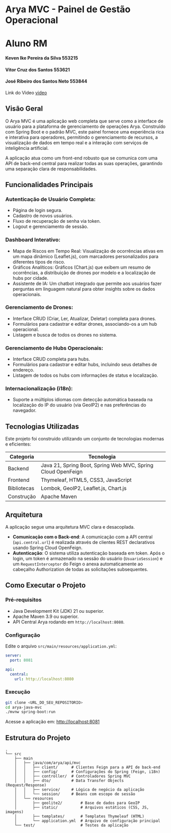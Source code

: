 # Arya MVC - Painel de Gestão Operacional

# Aluno	RM

#### Keven Ike Pereira da Silva	553215

#### Vitor Cruz dos Santos  553621

#### José Ribeiro dos Santos Neto 553844


Link do Video [video](https://youtu.be/8YhITEJctlA)

## Visão Geral
O Arya MVC é uma aplicação web completa que serve como a interface de usuário para a plataforma de gerenciamento de operações Arya. Construído com Spring Boot e o padrão MVC, este painel fornece uma experiência rica e interativa para operadores, permitindo o gerenciamento de recursos, a visualização de dados em tempo real e a interação com serviços de inteligência artificial.

A aplicação atua como um front-end robusto que se comunica com uma API de back-end central para realizar todas as suas operações, garantindo uma separação clara de responsabilidades.

## Funcionalidades Principais

### Autenticação de Usuário Completa:
- Página de login segura.
- Cadastro de novos usuários.
- Fluxo de recuperação de senha via token.
- Logout e gerenciamento de sessão.

### Dashboard Interativo:
- Mapa de Riscos em Tempo Real: Visualização de ocorrências ativas em um mapa dinâmico (Leaflet.js), com marcadores personalizados para diferentes tipos de risco.
- Gráficos Analíticos: Gráficos (Chart.js) que exibem um resumo de ocorrências, a distribuição de drones por modelo e a localização de hubs por cidade.
- Assistente de IA: Um chatbot integrado que permite aos usuários fazer perguntas em linguagem natural para obter insights sobre os dados operacionais.

### Gerenciamento de Drones:
- Interface CRUD (Criar, Ler, Atualizar, Deletar) completa para drones.
- Formulários para cadastrar e editar drones, associando-os a um hub operacional.
- Listagem e busca de todos os drones no sistema.

### Gerenciamento de Hubs Operacionais:
- Interface CRUD completa para hubs.
- Formulários para cadastrar e editar hubs, incluindo seus detalhes de endereço.
- Listagem de todos os hubs com informações de status e localização.

### Internacionalização (i18n):
- Suporte a múltiplos idiomas com detecção automática baseada na localização do IP do usuário (via GeoIP2) e nas preferências do navegador.

## Tecnologias Utilizadas
Este projeto foi construído utilizando um conjunto de tecnologias modernas e eficientes:

| Categoria   | Tecnologia                                                |
|------------|-----------------------------------------------------------|
| Backend    | Java 21, Spring Boot, Spring Web MVC, Spring Cloud OpenFeign |
| Frontend   | Thymeleaf, HTML5, CSS3, JavaScript                        |
| Bibliotecas| Lombok, GeoIP2, Leaflet.js, Chart.js                      |
| Construção | Apache Maven                                              |

## Arquitetura
A aplicação segue uma arquitetura MVC clara e desacoplada.

- **Comunicação com o Back-end**: A comunicação com a API central (`api.central.url`) é realizada através de clientes REST declarativos usando Spring Cloud OpenFeign.
- **Autenticação**: O sistema utiliza autenticação baseada em token. Após o login, um token é armazenado na sessão do usuário (`UsuarioSession`) e um `RequestInterceptor` do Feign o anexa automaticamente ao cabeçalho Authorization de todas as solicitações subsequentes.

## Como Executar o Projeto

### Pré-requisitos
- Java Development Kit (JDK) 21 ou superior.
- Apache Maven 3.9 ou superior.
- API Central Arya rodando em `http://localhost:8080`.

### Configuração
Edite o arquivo `src/main/resources/application.yml`:

```yaml
server:
  port: 8081

api:
  central:
    url: http://localhost:8080
```

### Execução

```bash
git clone <URL_DO_SEU_REPOSITORIO>
cd arya-java-mvc
./mvnw spring-boot:run
```

Acesse a aplicação em: [http://localhost:8081](http://localhost:8081)

## Estrutura do Projeto

```
.
└── src
    ├── main
    │   ├── java/com/arya/api/mvc
    │   │   ├── client/      # Clientes Feign para a API de back-end
    │   │   ├── config/      # Configurações do Spring (Feign, i18n)
    │   │   ├── controller/  # Controladores Spring MVC
    │   │   ├── dto/         # Data Transfer Objects (Request/Response)
    │   │   ├── service/     # Lógica de negócio da aplicação
    │   │   └── session/     # Beans com escopo de sessão
    │   └── resources
    │       ├── geolite2/        # Base de dados para GeoIP
    │       ├── static/          # Arquivos estáticos (CSS, JS, imagens)
    │       ├── templates/       # Templates Thymeleaf (HTML)
    │       └── application.yml  # Arquivo de configuração principal
    └── test/                    # Testes da aplicação
```
